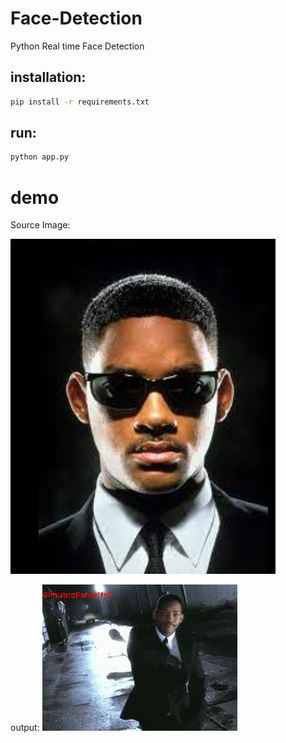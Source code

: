 # Face-Detection
Python Real time Face Detection



## installation:

```bash
pip install -r requirements.txt
```

## run:

```bash
python app.py
```


# demo
Source Image:

<img src="./Media/source.png">

output:
<img src="./Media/out.gif">
